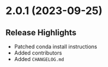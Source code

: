 # 2.0.1 (2023-09-25) 

## Release Highlights

* Patched conda install instructions
* Added contributors
* Added `CHANGELOG.md`
